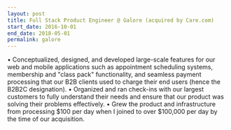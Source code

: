 ```yaml
---
layout: post
title: Full Stack Product Engineer @ Galore (acquired by Care.com)
start_date: 2016-10-01
end_date: 2018-05-01
permalink: galore
---
```


• Conceptualized, designed, and developed large-scale features for our web and mobile applications such as appointment scheduling systems, membership and "class pack" functionality, and seamless payment processing that our B2B clients used to charge their end users (hence the B2B2C designation).
• Organized and ran check-ins with our largest customers to fully understand their needs and ensure that our product was solving their problems effectively.
• Grew the product and infrastructure from processing $100 per day when I joined to over $100,000 per day by the time of our acquisition.
